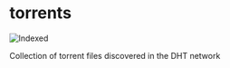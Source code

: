 torrents 
========
![Indexed](https://img.shields.io/badge/indexed-220586-blue)

Collection of torrent files discovered in the DHT network
